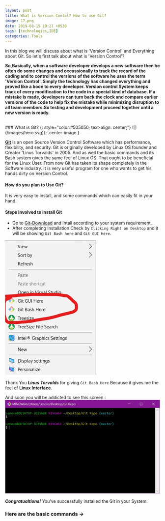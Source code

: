 ```yaml
---
layout: post
title: What is Version Contol? How to use Git?
image: 17.png
date: 2019-08-15 19:27 +0530
tags: [technologies,IDE]
categories: Tools
---
```


In this blog we will discuss about what is 'Version Control' and Everything about Git.
So let's first talk about what is 'Version Control'?
  
  
  **So,Basically, when a software developer develops a new software then he often do some changes and occassionally to track the record of 
the coding and to control the versions of the software he uses the term 'Version Control'. Simply the technology has changed everything
and proved like a boon to every developer. 
 Version control System keeps track of every modification to the code in a special kind of database. If a mistake is made, developers can turn back the clock and compare earlier versions of the code to help fix the mistake while minimizing disruption to all team members.So testing and development proceed together until a new version is ready.**
 
<br/>
### What is Git?
{: style="color:#505050; text-align: center;"}
![](/images/hero.svg){: .center-image }
 
 
 
 [**Git**](https://git-scm/downloads/) is an open Source Version Control Software which has performance, flexibility, and security. 
   Git is originally developed by Linux OS founder and Creator 'Linus Torvalds' in 2005. And as well the basic commands and its Bash system gives the same feel of Linux OS. That ought to be beneficial for the Linux User. From now Git has taken its shape completely in the Software industry. It is very useful program for one who wants to get his hands dirty on Version Control.
   
#### How do you plan to Use Git?

It is very easy to install, and some commands which can easily fit in your hand.

#### Steps Involved to install Git
 * Go to [Git-Download](https://git-scm/downloads/) and Intall according to your system requirement.
 * After completing Installation Check by `Clicking Right on Desktop` and it will be showing `Git Bash here` and `Git GUI Here`.
 
 ![View](/images/capture.JPG)
 
 Thank You ***Linus Torvalds*** for giving `Git Bash Here` Because it gives me the feel of **Linux Interface**. 
 
And soon you will be addicted to see this screen :
 ![screen](/images/capture1.JPG)
 
  ***Congratualtions!*** You've successfully installed the Git in your System.


### Here are the basic commands ->






  
  
    



